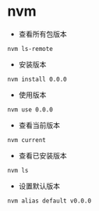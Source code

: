 # nvm

- 查看所有包版本

```
nvm ls-remote
```

- 安装版本

```
nvm install 0.0.0
```

- 使用版本

```
nvm use 0.0.0
```

- 查看当前版本

```
nvm current
```

- 查看已安装版本

```
nvm ls
```


- 设置默认版本

```
nvm alias default v0.0.0
```